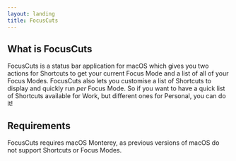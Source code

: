 ```yaml
---
layout: landing
title: FocusCuts
---
```


## What is FocusCuts
FocusCuts is a status bar application for macOS which gives you two actions for Shortcuts to get your current Focus Mode and a list of all of your Focus Modes. FocusCuts also lets you customise a list of Shortcuts to display and quickly run _per_ Focus Mode. So if you want to have a quick list of Shortcuts available for Work, but different ones for Personal, you can do it!

## Requirements
FocusCuts requires macOS Monterey, as previous versions of macOS do not support Shortcuts or Focus Modes.